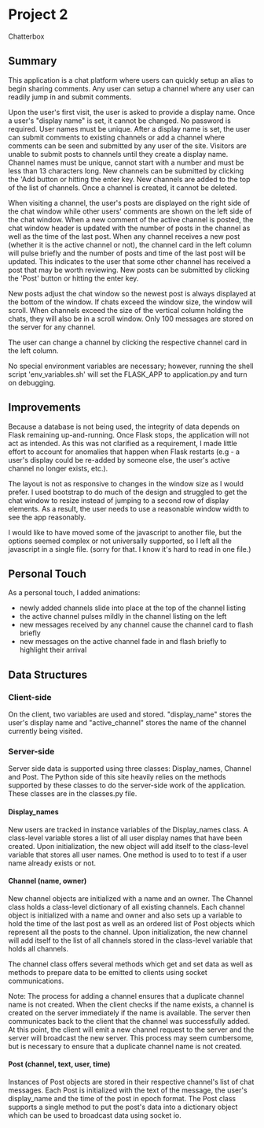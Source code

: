# Project 2
Chatterbox

## Summary
This application is a chat platform where users can quickly setup an alias to begin sharing comments.  Any user can setup a channel where any user can readily jump in and submit comments.   

Upon the user's first visit, the user is asked to provide a display name.  Once a user's "display name" is set, it cannot be changed.  No password is required.  User names must be unique.  After a display name is set, the user can submit comments to existing channels or add a channel where comments can be seen and submitted by any user of the site.  Visitors are unable to submit posts to channels until they create a display name.  Channel names must be unique, cannot start with a number and must be less than 13 characters long.  New channels can be submitted by clicking the 'Add button or hitting the enter key.  New channels are added to the top of the list of channels.  Once a channel is created, it cannot be deleted.

When visiting a channel, the user's posts are displayed on the right side of the chat window while other users' comments are shown on the left side of the chat window.  When a new comment of the active channel is posted, the chat window header is updated with the number of posts in the channel as well as the time of the last post.  When any channel receives a new post (whether it is the active channel or not), the channel card in the left column will pulse briefly and the number of posts and time of the last post will be updated.  This indicates to the user that some other channel has received a post that may be worth reviewing.  New posts can be submitted by clicking the 'Post' button or hitting the enter key.

New posts adjust the chat window so the newest post is always displayed at the bottom of the window.  If chats exceed the window size, the window will scroll.  When channels exceed the size of the vertical column holding the chats, they will also be in a scroll window.  Only 100 messages are stored on the server for any channel.  

The user can change a channel by clicking the respective channel card in the left column.

No special environment variables are necessary; however, running the shell script 'env_variables.sh' will set the FLASK_APP to application.py and turn on debugging.


## Improvements
Because a database is not being used, the integrity of data depends on Flask remaining up-and-running.  Once Flask stops, the application will not act as intended.  As this was not clarified as a requirement, I made little effort to account for anomalies that happen when Flask restarts (e.g - a user's display could be re-added by someone else, the user's active channel no longer exists, etc.).  

The layout is not as responsive to changes in the window size as I would prefer.  I used bootstrap to do much of the design and struggled to get the chat window to resize instead of jumping to a second row of display elements.  As a result, the user needs to use a reasonable window width to see the app reasonably.

I would like to have moved some of the javascript to another file, but the options seemed complex or not universally supported, so I left all the javascript in a single file. (sorry for that. I know it's hard to read in one file.)

## Personal Touch
As a personal touch, I added animations:
- newly added channels slide into place at the top of the channel listing
- the active channel pulses mildly in the channel listing on the left
- new messages received by any channel cause the channel card to flash briefly
- new messages on the active channel fade in and flash briefly to highlight their arrival


## Data Structures
### Client-side
On the client, two variables are used and stored.  "display_name" stores the user's display name and "active_channel" stores the name of the channel currently being visited.

### Server-side
Server side data is supported using three classes: Display_names, Channel and Post.  The Python side of this site heavily relies on the methods supported by these classes to do the server-side work of the application.  These classes are in the classes.py file.

#### Display_names
New users are tracked in instance variables of the Display_names class.  A class-level variable stores a list of all user display names that have been created.  Upon initialization, the new object will add itself to the class-level variable that stores all user names.  One method is used to to test if a user name already exists or not.

#### Channel (name, owner)
New channel objects are initialized with a name and an owner.  The Channel class holds a class-level dictionary of all existing channels.  Each channel object is initialized with a name and owner and also sets up a variable to hold the time of the last post as well as an ordered list of Post objects which represent all the posts to the channel.  Upon initialization, the new channel will add itself to the list of all channels stored in the class-level variable that holds all channels.

The channel class offers several methods which get and set data as well as methods to prepare data to be emitted to clients using socket communications.

Note: The process for adding a channel ensures that a duplicate channel name is not created.  When the client checks if the name exists, a channel is created on the server immediately if the name is available.  The server then communicates back to the client that the channel was successfully added.  At this point, the client will emit a new channel request to the server and the server will broadcast the new server.  This process may seem cumbersome, but is necessary to ensure that a duplicate channel name is not created.

#### Post (channel, text, user, time)
Instances of Post objects are stored in their respective channel's list of chat messages.  Each Post is initialized with the text of the message, the user's display_name and the time of the post in epoch format.  The Post class supports a single method to put the post's data into a dictionary object which can be used to broadcast data using socket io.
